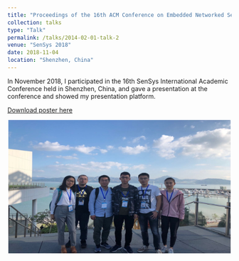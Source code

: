 ```yaml
---
title: "Proceedings of the 16th ACM Conference on Embedded Networked Sensor Systems"
collection: talks
type: "Talk"
permalink: /talks/2014-02-01-talk-2
venue: "SenSys 2018"
date: 2018-11-04
location: "Shenzhen, China"
---
```


In November 2018, I participated in the 16th SenSys International Academic Conference held in Shenzhen, China, and gave a presentation at the conference and showed my presentation platform.

[Download poster here](http://zhiqiang11.github.io/files/paperPoster-zzq.pdf)

<center><img src='/images/sensys.jpeg' height="300" width="500"/></center>
